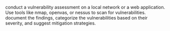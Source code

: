 conduct a vulnerability assessment on a local network or a web application. Use tools like nmap, openvas, or nessus to scan for vulnerabilities.
document the findings, categorize the vulnerabilities based on their severity, and suggest mitigation strategies.
